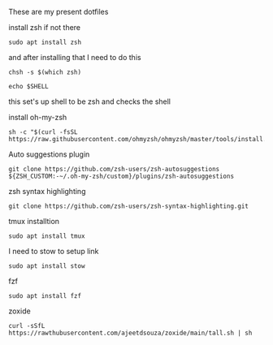 These are my present dotfiles

install zsh if not there

```
sudo apt install zsh
```

and after installing that I need to do this

```
chsh -s $(which zsh)

echo $SHELL
```

this set's up shell to be zsh and checks the shell

install oh-my-zsh

```
sh -c "$(curl -fsSL https://raw.githubusercontent.com/ohmyzsh/ohmyzsh/master/tools/install.sh)"
```

Auto suggestions plugin

```
git clone https://github.com/zsh-users/zsh-autosuggestions ${ZSH_CUSTOM:-~/.oh-my-zsh/custom}/plugins/zsh-autosuggestions
```

zsh syntax highlighting

```
git clone https://github.com/zsh-users/zsh-syntax-highlighting.git

```

tmux installtion

```
sudo apt install tmux

```

I need to stow to setup link

```
sudo apt install stow

```

fzf

```
sudo apt install fzf

```

zoxide

```
curl -sSfL https://rawthubusercontent.com/ajeetdsouza/zoxide/main/tall.sh | sh

```
